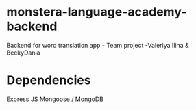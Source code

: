 # monstera-language-academy-backend
Backend for word translation app - Team project -Valeriya Ilina &amp; BeckyDania

# Dependencies
Express JS
Mongoose / MongoDB

